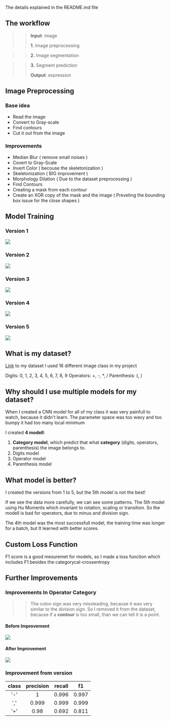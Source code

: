 The details explained in the README.md file

## The workflow
>>**Input**: image
>>
>>**1.** Image preprocessing

>>**2.** Image segmentation

>>**3.** Segment prediction
>>
>>**Output**: expression

## Image Preprocessing
### Base idea
- Read the image
- Convert to Gray-scale
- Find contours
- Cut it out from the image

### Improvements
- Median Blur ( remove small noises )
- Covert to Gray-Scale
- Invert Color ( becouse the skeletonization )
- Skeletonization ( BIG improvement )
- Morphology Dilation ( Due to the dataset preprocessing )
- Find Contours
- Creating a mask from each contour
- Create an XOR copy of the mask and the image ( Preveting the bounding box issue for the close shapes )


## Model Training

### Version 1
![](img_for_obsidian/version1.png)
### Version 2
![](img_for_obsidian/version2.png)
### Version 3
![](img_for_obsidian/version3.png)
### Version 4
![](img_for_obsidian/version4.png)
### Version 5
![](img_for_obsidian/version5.png)

## What is my dataset?

[Link](https://www.kaggle.com/datasets/xainano/handwrittenmathsymbols) to my dataset
I used 16 different image class in my project

Digits: 0, 1, 2, 3, 4, 5, 6, 7, 8, 9
Operators: +, -, \*, /
Parenthesis: (, )

## Why should I use multiple models for my dataset?

When I created a CNN model for all of my class it was very painfull to watch, because it didn't learn. The parameter space was too wavy and too bumpy it had too many local minimum

I created **4 modell**:
1. **Category model**, which predict that what **category** (digits, operators, parenthesis) the image belongs to.
2. Digits model
3. Operator model
4. Parenthesis model

## What model is better?

I created the versions from 1 to 5, but the 5th model is not the best!

If we see the data more carefully, we can see some patterns.
The 5th model using Hu Moments which invariant to rotation, scaling or transition. So the modell is bad for operators, due to minus and division sign.

The 4th model was the most successfull model, the training time was longer for a batch, but It learned with better scores.

## Custom Loss Function

F1 score is a good mesuremet for models, so I made a loss function which includes F1 besides the categorycal-crossentropy

## Further Improvements

### Improvements In Operator Category
>>The colon sign was very missleading, because it was very similar to the division sign.
>>So I removed it from the dataset, because if a **contour** is too small, than we can tell it is a point. 

#### Before Improvement
![](img_for_obsidian/operator-10-09_conf.png)
#### After Improvement
![](img_for_obsidian/operator-11-14_conf.png)


### Improvement from version 
|class| precision | recall | f1  |
|:-:| :-------: | :----: | :--: |
|'-'|1|0.996|0.997|
|','|0.999|0.999|0.999|
|'+'|0.98|0.692|0.811|
